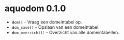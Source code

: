 # aquodom 0.1.0

* `dom()` - Vraag een domeintabel op.
* `dom_save()` - Opslaan van een domeintabel
* `dom_overzicht()` - Overzicht van alle domeintabellen.

